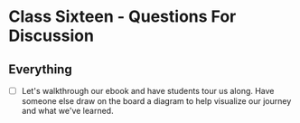 # Class Sixteen - Questions For Discussion

## Everything

- [ ] Let's walkthrough our ebook and have students tour us along. Have someone else draw on the board a diagram to help visualize our journey and what we've learned.